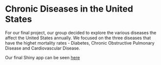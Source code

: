 # Chronic Diseases in the United States

For our final project, our group decided to explore the various diseases the affect the United States annually. We focused on the three diseases that have the highet mortality rates - Diabetes, Chronic Obstructive Pulmonary Disease and Cardiovascular Disease. 

Our final Shiny app can be seen [here](https://anukritigoyal.shinyapps.io/finalproject_ac2/)
